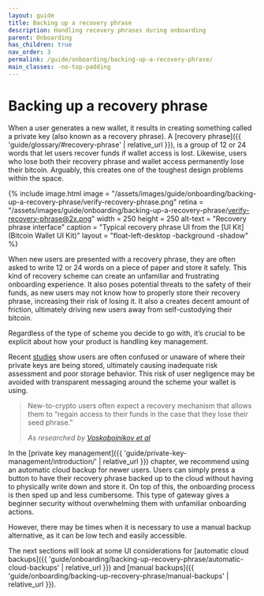 ```yaml
---
layout: guide
title: Backing up a recovery phrase
description: Handling recovery phrases during onboarding
parent: Onboarding
has_children: true
nav_order: 3
permalink: /guide/onboarding/backing-up-a-recovery-phrase/
main_classes: -no-top-padding
---
```


# Backing up a recovery phrase

When a user generates a new wallet, it results in creating something called a private key (also known as a recovery phrase). A [recovery phrase]({{ 'guide/glossary/#recovery-phrase' | relative_url }}), is a group of 12 or 24 words that let users recover funds if wallet access is lost. Likewise, users who lose both their recovery phrase and wallet access permanently lose their bitcoin. Arguably, this creates one of the toughest design problems within the space.

<div class="center" markdown="1">

{% include image.html
   image = "/assets/images/guide/onboarding/backing-up-a-recovery-phrase/verify-recovery-phrase.png"
   retina = "/assets/images/guide/onboarding/backing-up-a-recovery-phrase/verify-recovery-phrase@2x.png"
   width = 250
   height = 250
   alt-text = "Recovery phrase interface"
   caption = "Typical recovery phrase UI from the [UI Kit](Bitcoin Wallet UI Kit)"
   layout = "float-left-desktop -background -shadow"
%}

When new users are presented with a recovery phrase, they are often asked to write 12 or 24 words on a piece of paper and store it safely. This kind of recovery scheme can create an unfamiliar and frustrating onboarding experience. It also poses potential threats to the safety of their funds, as new users may not know how to properly store their recovery phrase, increasing their risk of losing it. It also a creates decent amount of friction, ultimately driving new users away from self-custodying their bitcoin.

Regardless of the type of scheme you decide to go with, it’s crucial to be explicit about how your product is handling key management.

</div>

Recent [studies](https://voskart.de/pdf/bits_under_mattress.pdf) show users are often confused or unaware of where their private keys are being stored, ultimately causing inadequate risk assessment and poor storage behavior. This risk of user negligence may be avoided with transparent messaging around the scheme your wallet is using.

> New-to-crypto users often expect a recovery mechanism that allows them to “regain access to their funds in the case that they lose their seed phrase.”
>
> <cite>As researched by <a href="https://voskart.de/pdf/bits_under_mattress.pdf">Voskobojnikov et al</a></cite>

In the [private key management]({{ 'guide/private-key-management/introduction/' | relative_url }}) chapter, we recommend using an automatic cloud backup for newer users. Users can simply press a button to have their recovery phrase backed up to the cloud without having to physically write down and store it. On top of this, the onboarding process is then sped up and less cumbersome. This type of gateway gives a beginner security without overwhelming them with unfamiliar onboarding actions.

However, there may be times when it is necessary to use a manual backup alternative, as it can be low tech and easily accessible.

The next sections will look at some UI considerations for [automatic cloud backups]({{ 'guide/onboarding/backing-up-recovery-phrase/automatic-cloud-backups' | relative_url }}) and [manual backups]({{ 'guide/onboarding/backing-up-recovery-phrase/manual-backups' | relative_url }}).
